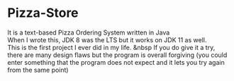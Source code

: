 # Pizza-Store
It is a text-based Pizza Ordering System written in Java  
When I wrote this, JDK 8 was the LTS but it works on JDK 11 as well.  
This is the first project I ever did in my life. &nbsp
If you do give it a try, there are many design flaws but the program is overall forgiving (you could enter something that the program does not expect and it lets you try again from the same point)
